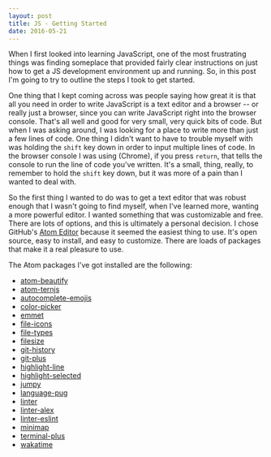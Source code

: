 ```yaml
---
layout: post
title: JS - Getting Started
date: 2016-05-21
---
```


When I first looked into learning JavaScript, one of the most frustrating things was finding someplace that provided fairly clear instructions on just how to get a JS development environment up and running. So, in this post I'm going to try to outline the steps I took to get started.

One thing that I kept coming across was people saying how great it is that all you need in order to write JavaScript is a text editor and a browser -- or really just a browser, since you can write JavaScript right into the browser console. That's all well and good for very small, very quick bits of code. But when I was asking around, I was looking for a place to write more than just a few lines of code. One thing I didn't want to have to trouble myself with was holding the `shift` key down in order to input multiple lines of code. In the browser console I was using (Chrome), if you press `return`, that tells the console to run the line of code you've written. It's a small, thing, really, to remember to hold the `shift` key down, but it was more of a pain than I wanted to deal with.

So the first thing I wanted to do was to get a text editor that was robust enough that I wasn't going to find myself, when I've learned more, wanting a more powerful editor. I wanted something that was customizable and free. There are lots of options, and this is ultimately a personal decision. I chose GitHub's [Atom Editor](https://atom.io/) because it seemed the easiest thing to use. It's open source, easy to install, and easy to customize. There are loads of packages that make it a real pleasure to use.

The Atom packages I've got installed are the following:
- [atom-beautify](https://atom.io/packages/atom-beautify)
- [atom-ternjs](https://atom.io/packages/atom-ternjs)
- [autocomplete-emojis](https://atom.io/packages/autocomplete-emojis)
- [color-picker](https://atom.io/packages/color-picker)
- [emmet](https://atom.io/packages/emmet)
- [file-icons](https://atom.io/packages/file-icons)
- [file-types](https://atom.io/packages/file-types)
- [filesize](https://atom.io/packages/filesize)
- [git-history](https://atom.io/packages/git-history)
- [git-plus](https://atom.io/packages/git-plus)
- [highlight-line](https://atom.io/packages/highlight-line)
- [highlight-selected](https://atom.io/packages/highlight-selected)
- [jumpy](https://atom.io/packages/jumpy)
- [language-pug](https://atom.io/packages/language-pug)
- [linter](https://atom.io/packages/linter)
- [linter-alex](https://atom.io/packages/linter-alex)
- [linter-eslint](https://atom.io/packages/linter-eslint)
- [minimap](https://atom.io/packages/minimap)
- [terminal-plus](https://atom.io/packages/terminal-plus)
- [wakatime](https://atom.io/packages/wakatime)
